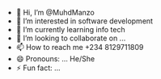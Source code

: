 - 👋 Hi, I’m @MuhdManzo
- 👀 I’m interested in software development 
- 🌱 I’m currently learning info tech
- 💞️ I’m looking to collaborate on ...
- 📫 How to reach me +234 8129711809
- 😄 Pronouns: ... He/She
- ⚡ Fun fact: ...

<!---
MuhdManzo/MuhdManzo is a ✨ special ✨ repository because its `README.md` (this file) appears on your GitHub profile.
You can click the Preview link to take a look at your changes.
--->
